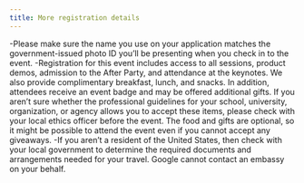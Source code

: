 ```yaml
---
title: More registration details
---
```


-Please make sure the name you use on your application matches the government-issued photo ID you’ll be presenting when you check in to the event.
-Registration for this event includes access to all sessions, product demos, admission to the After Party, and attendance at the keynotes. We also provide complimentary breakfast, lunch, and snacks. In addition, attendees receive an event badge and may be offered additional gifts. If you aren’t sure whether the professional guidelines for your school, university, organization, or agency allows you to accept these items, please check with your local ethics officer before the event. The food and gifts are optional, so it might be possible to attend the event even if you cannot accept any giveaways.
-If you aren’t a resident of the United States, then check with your local government to determine the required documents and arrangements needed for your travel. Google cannot contact an embassy on your behalf.
